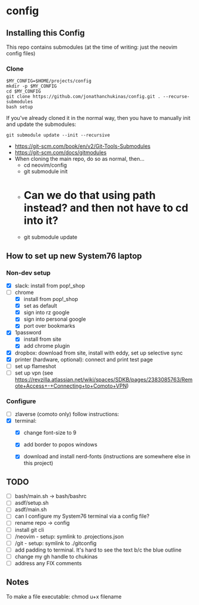 # config

## Installing this Config

This repo contains submodules (at the time of writing: just the neovim config files)

### Clone

```
$MY_CONFIG=$HOME/projects/config
mkdir -p $MY_CONFIG
cd $MY_CONFIG
git clone https://github.com/jonathanchukinas/config.git . --recurse-submodules
bash setup
```

If you've already cloned it in the normal way, then you have to manually init and update the submodules:

```
git submodule update --init --recursive
```

- https://git-scm.com/book/en/v2/Git-Tools-Submodules
- https://git-scm.com/docs/gitmodules
- When cloning the main repo, do so as normal, then...
  - cd neovim/config
  - git submodule init
  - # Can we do that using path instead? and then not have to cd into it?
  - git submodule update

## How to set up new System76 laptop

### Non-dev setup

- [x] slack: install from pop!_shop
- [ ] chrome
  - [x] install from pop!_shop
  - [x] set as default
  - [x] sign into rz google
  - [x] sign into personal google
  - [x] port over bookmarks
- [x] 1password
   - [x] install from site
   - [x] add chrome plugin
- [x] dropbox: download from site, install with eddy, set up selective sync
- [x] printer (hardware, optional): connect and print test page
- [ ] set up flameshot
- [ ] set up vpn (see https://revzilla.atlassian.net/wiki/spaces/SDKB/pages/2383085763/Remote+Access+-+Connecting+to+Comoto+VPN)

### Configure

- [ ] zlaverse (comoto only) follow instructions:
- [x] terminal:
  - [x] change font-size to 9
  - [x] add border to popos windows
  - [x] download and install nerd-fonts (instructions are somewhere else in this project)




## TODO

- [ ] bash/main.sh -> bash/bashrc
- [ ] asdf/setup.sh
- [ ] asdf/main.sh
- [ ] can I configure my System76 terminal via a config file?
- [ ] rename repo -> config
- [ ] install git cli
- [ ] /neovim
      - setup: symlink to .projections.json
- [ ] /git
      - setup: symlink to ./gitconfig
- [ ] add padding to terminal. It's hard to see the text b/c the blue outline
- [ ] change my gh handle to chukinas
- [ ] address any FIX comments

## Notes

To make a file executable:
chmod u+x filename
